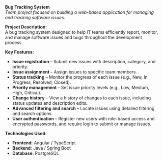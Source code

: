 **Bug Tracking System**  
*Team project focused on building a web-based application for managing and tracking software issues.*

**Project Description:**  
A bug tracking system designed to help IT teams efficiently report, monitor, and manage software issues and bugs throughout the development process.

**Key Features:**  
- **Issue registration** – Submit new issues with description, category, and priority.  
- **Issue assignment** – Assign issues to specific team members.  
- **Status tracking** – Monitor the progress of each issue (e.g., New, In Progress, Resolved, Closed).  
- **Priority management** – Set issue priority levels (e.g., Low, Medium, High, Critical).  
- **Change history** – View a history of changes to each issue, including status updates and description edits.  
- **Advanced filtering and search** – Locate issues using detailed filtering and search options.  
- **User authentication** – Register new users with role-based access and encrypted passwords, and require login to submit or manage issues.

**Technologies Used:**  
- **Frontend:** Angular / TypeScript  
- **Backend:** Java / Spring Boot  
- **Database:** PostgreSQL
